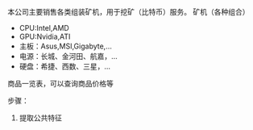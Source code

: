本公司主要销售各类组装矿机，用于挖矿（比特币）服务。
矿机（各种组合）
- CPU:Intel,AMD
- GPU:Nvidia,ATI
- 主板：Asus,MSI,Gigabyte,…
- 电源：长城、金河田、航嘉，…
- 硬盘：希捷、西数、三星，…

商品一览表，可以查询商品价格等

步骤：
1. 提取公共特征
